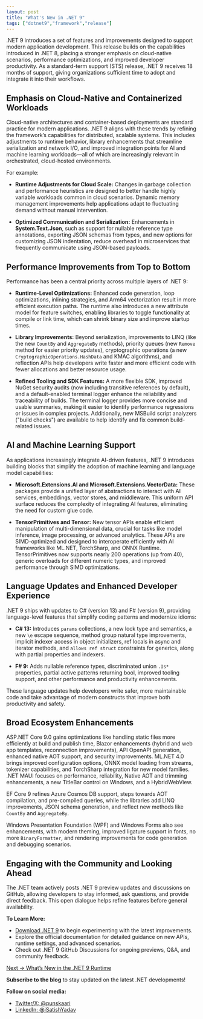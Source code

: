 ```yaml
---
layout: post
title: "What's New in .NET 9"
tags: ["dotnet9","framework","release"]
---
```


.NET 9 introduces a set of features and improvements designed to support modern application development. This release builds on the capabilities introduced in .NET 8, placing a stronger emphasis on cloud-native scenarios, performance optimizations, and improved developer productivity. As a standard-term support (STS) release, .NET 9 receives 18 months of support, giving organizations sufficient time to adopt and integrate it into their workflows.

## Emphasis on Cloud-Native and Containerized Workloads

Cloud-native architectures and container-based deployments are standard practice for modern applications. .NET 9 aligns with these trends by refining the framework’s capabilities for distributed, scalable systems. This includes adjustments to runtime behavior, library enhancements that streamline serialization and network I/O, and improved integration points for AI and machine learning workloads—all of which are increasingly relevant in orchestrated, cloud-hosted environments.

For example:

- **Runtime Adjustments for Cloud Scale:** Changes in garbage collection and performance heuristics are designed to better handle highly variable workloads common in cloud scenarios. Dynamic memory management improvements help applications adapt to fluctuating demand without manual intervention.

- **Optimized Communication and Serialization:** Enhancements in **System.Text.Json**, such as support for nullable reference type annotations, exporting JSON schemas from types, and new options for customizing JSON indentation, reduce overhead in microservices that frequently communicate using JSON-based payloads.

## Performance Improvements from Top to Bottom

Performance has been a central priority across multiple layers of .NET 9:

- **Runtime-Level Optimizations:** Enhanced code generation, loop optimizations, inlining strategies, and Arm64 vectorization result in more efficient execution paths. The runtime also introduces a new attribute model for feature switches, enabling libraries to toggle functionality at compile or link time, which can shrink binary size and improve startup times.

- **Library Improvements:** Beyond serialization, improvements to LINQ (like the new `CountBy` and `AggregateBy` methods), priority queues (new `Remove` method for easier priority updates), cryptographic operations (a new `CryptographicOperations.HashData` and KMAC algorithms), and reflection APIs help developers write faster and more efficient code with fewer allocations and better resource usage.

- **Refined Tooling and SDK Features:** A more flexible SDK, improved NuGet security audits (now including transitive references by default), and a default-enabled terminal logger enhance the reliability and traceability of builds. The terminal logger provides more concise and usable summaries, making it easier to identify performance regressions or issues in complex projects. Additionally, new MSBuild script analyzers ("build checks") are available to help identify and fix common build-related issues.

## AI and Machine Learning Support

As applications increasingly integrate AI-driven features, .NET 9 introduces building blocks that simplify the adoption of machine learning and language model capabilities:

- **Microsoft.Extensions.AI and Microsoft.Extensions.VectorData:** These packages provide a unified layer of abstractions to interact with AI services, embeddings, vector stores, and middleware. This uniform API surface reduces the complexity of integrating AI features, eliminating the need for custom glue code.

- **TensorPrimitives and Tensor<T>:** New tensor APIs enable efficient manipulation of multi-dimensional data, crucial for tasks like model inference, image processing, or advanced analytics. These APIs are SIMD-optimized and designed to interoperate efficiently with AI frameworks like ML.NET, TorchSharp, and ONNX Runtime. TensorPrimitives now supports nearly 200 operations (up from 40), generic overloads for different numeric types, and improved performance through SIMD optimizations.

## Language Updates and Enhanced Developer Experience

.NET 9 ships with updates to C# (version 13) and F# (version 9), providing language-level features that simplify coding patterns and modernize idioms:

- **C# 13:** Introduces `params` collections, a new lock type and semantics, a new `\e` escape sequence, method group natural type improvements, implicit indexer access in object initializers, ref locals in async and iterator methods, and `allows ref struct` constraints for generics, along with partial properties and indexers.

- **F# 9:** Adds nullable reference types, discriminated union `.Is*` properties, partial active patterns returning bool, improved tooling support, and other performance and productivity enhancements.

These language updates help developers write safer, more maintainable code and take advantage of modern constructs that improve both productivity and safety.

## Broad Ecosystem Enhancements

ASP.NET Core 9.0 gains optimizations like handling static files more efficiently at build and publish time, Blazor enhancements (hybrid and web app templates, reconnection improvements), API OpenAPI generation, enhanced native AOT support, and security improvements. ML.NET 4.0 brings improved configuration options, ONNX model loading from streams, tokenizer capabilities, and TorchSharp integration for new model families. .NET MAUI focuses on performance, reliability, Native AOT and trimming enhancements, a new TitleBar control on Windows, and a HybridWebView.

EF Core 9 refines Azure Cosmos DB support, steps towards AOT compilation, and pre-compiled queries, while the libraries add LINQ improvements, JSON schema generation, and reflect new methods like `CountBy` and `AggregateBy`.

Windows Presentation Foundation (WPF) and Windows Forms also see enhancements, with modern theming, improved ligature support in fonts, no more `BinaryFormatter`, and rendering improvements for code generation and debugging scenarios.

## Engaging with the Community and Looking Ahead

The .NET team actively posts .NET 9 preview updates and discussions on GitHub, allowing developers to stay informed, ask questions, and provide direct feedback. This open dialogue helps refine features before general availability.

**To Learn More:**  
- [Download .NET 9](https://aka.ms/dotnet-download) to begin experimenting with the latest improvements.  
- Explore the official documentation for detailed guidance on new APIs, runtime settings, and advanced scenarios.  
- Check out .NET 9 GitHub Discussions for ongoing previews, Q&A, and community feedback.

[Next → What’s New in the .NET 9 Runtime](/2-whats-new-in-dotnet-9-runtime)  

**Subscribe to the blog** to stay updated on the latest .NET developments!

**Follow on social media:**

- [Twitter/X: @punskaari](https://twitter.com/punskaari)
- [LinkedIn: @iSatishYadav](https://www.linkedin.com/in/iSatishYadav)